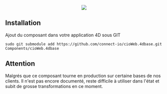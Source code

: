 <p align="center"><a href="http://www.connect-io.fr" target="_blank">
    <img src="http://www.connect-io.fr/uploads/3/logo-base.png">
</a></p>

Installation
------------
Ajout du composant dans votre application 4D sous GIT
```terminal
sudo git submodule add https://github.com/connect-io/cioWeb.4dbase.git Components/cioWeb.4dbase
```

## Attention

Malgrés que ce composant tourne en production sur certaine bases de nos clients. Il n'est pas encore documenté, reste difficile à utiliser dans l'état et subit de grosse transformations en ce moment.

